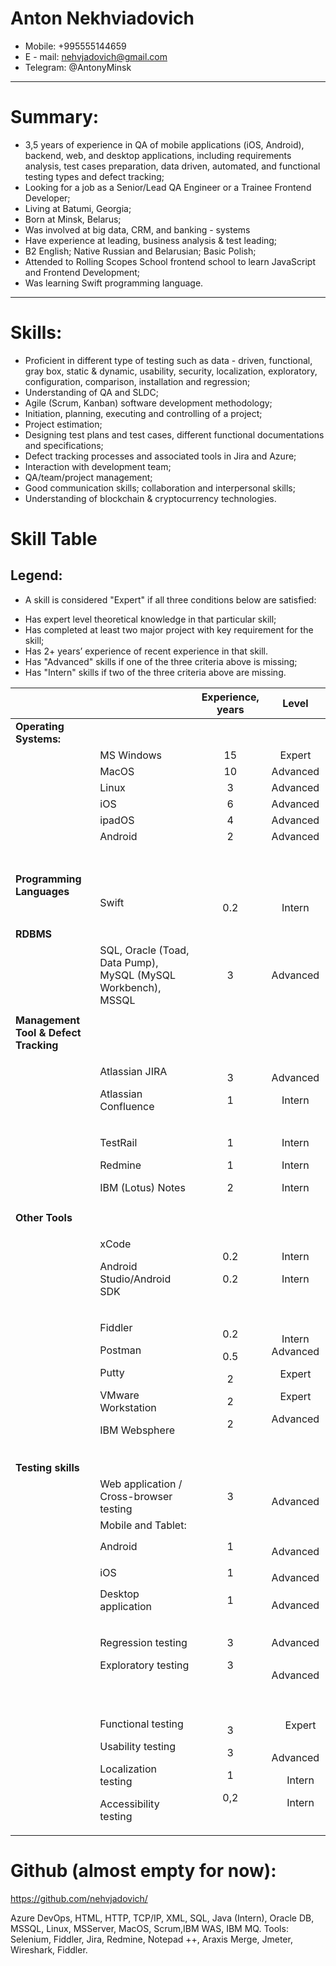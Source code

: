 # Anton Nekhviadovich
* Mobile: +995555144659
* E - mail: nehvjadovich@gmail.com 
* Telegram: @AntonyMinsk
---
# Summary:
* 3,5 years of experience in QA of mobile applications (iOS, Android), backend, web, and desktop applications, including requirements analysis, test cases preparation, data driven, automated, and functional testing types and defect tracking;
* Looking for a job as a Senior/Lead QA Engineer or a Trainee Frontend Developer;
* Living at Batumi, Georgia;
* Born at Minsk, Belarus;
* Was involved at big data, CRM, and banking - systems
* Have experience at leading, business analysis & test leading;
* B2 English; Native Russian and Belarusian; Basic Polish;
* Attended to Rolling Scopes School frontend school to learn JavaScript and Frontend Development;
* Was learning Swift programming language.
---
# Skills:
* Proficient in different type of testing such as data - driven, functional, gray box, static & dynamic, usability, security, localization, exploratory, configuration, comparison, installation and  regression;
* Understanding of QA and SLDC;
* Agile (Scrum, Kanban) software development methodology;
* Initiation, planning, executing and controlling of a project;
* Project estimation;
* Designing test plans and test cases, different functional documentations and specifications;
* Defect tracking processes and associated tools in Jira and Azure;
* Interaction with development team;
* QA/team/project management;
* Good communication skills; collaboration and interpersonal skills;
* Understanding of blockchain & cryptocurrency technologies.

# Skill Table
## Legend:
* A skill is considered "Expert" if all three conditions below are satisfied:
- Has expert level theoretical knowledge in that particular skill;
- Has completed at least two major project with key requirement for the skill;
- Has 2+ years’ experience of recent experience in that skill.
- Has "Advanced" skills if one of the three criteria above is missing;
- Has "Intern" skills if two of the three criteria above are missing.                         

|||**Experience, years**|**Level**|
| :- | :- | :-: | :-: |
|**Operating Systems:**|||
||MS Windows|15|Expert|
||MacOS|10|Advanced|
||Linux|3|Advanced|
||iOS|6|Advanced|
||ipadOS|4|Advanced|
||Android|2|Advanced|
|<p></p><p>**Programming Languages**<br></p><p></p><p></p>|<p></p><p><br><br></p><p>Swift</p><p></p>|<p>          </p><p>         <br><br>   </p><p>`         `0.2</p><p></p>|<p></p><p>      <br><br>  </p><p>`      `Intern</p><p></p>|
|**RDBMS**|||
||SQL, Oracle (Toad, Data Pump), MySQL (MySQL Workbench), MSSQL|<p>3</p><p></p><p></p>|<p>Advanced</p><p></p><p></p>|
|||||
|**Management Tool & Defect Tracking**|||
||<p>Atlassian JIRA </p><p>Atlassian Confluence</p>|<p>3</p><p>1</p>|<p>Advanced</p><p>Intern</p>|
||<p>TestRail</p><p>Redmine</p><p>IBM (Lotus) Notes</p>|<p>1</p><p>1</p><p>2</p>|<p>Intern</p><p>Intern</p><p>Intern</p><p></p>|
|||||
|**Other Tools**|||
||<p>xCode</p><p>Android Studio/Android SDK</p>|<p>0.2</p><p>0.2</p>|<p>Intern</p><p>Intern</p>|
||<p>Fiddler</p><p>Postman</p><p>Putty </p><p>VMware Workstation</p><p>IBM Websphere</p>|<p>0.2</p><p>0.5</p><p>2</p><p>2</p><p>2</p><p></p>|<p>Intern Advanced</p><p>Expert</p><p>Expert</p><p>Advanced</p><p></p>|
|||||
||||
|||||
|**Testing skills**|||
||Web application / Cross-browser testing|3|`   `Advanced|
||Mobile and Tablet:|||
||Android|1|`  `Advanced|
||iOS|1|`  `Advanced|
||Desktop application|1|`  `Advanced|
||<p>Regression testing</p><p>Exploratory testing</p>|<p>3</p><p>3</p>|<p>`  `Advanced</p><p>`  `Advanced</p>|
||<p><br>Functional testing</p><p>Usability testing</p><p>Localization testing</p><p>Accessibility testing</p>|<p></p><p>3</p><p>3</p><p>1</p><p>0,2</p>|<p> </p><p>`  `Expert</p><p>`  `Advanced</p><p>`  `Intern</p><p>`  `Intern</p>|
# Github (almost empty for now): 
https://github.com/nehvjadovich/

Azure DevOps,
HTML, HTTP, TCP/IP, XML, SQL, Java (Intern), Oracle DB, MSSQL, Linux, MSServer,
MacOS, Scrum,IBM WAS, IBM MQ.
Tools: Selenium, Fiddler, Jira, Redmine, Notepad ++, Araxis Merge, Jmeter, Wireshark, Fiddler.

